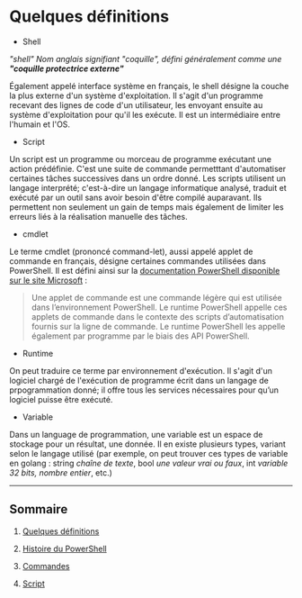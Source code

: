 # Quelques définitions

* Shell

*"shell" Nom anglais signifiant "coquille", défini généralement comme une **"coquille protectrice externe"***

Également appelé interface système en français, le shell désigne la couche la plus externe d'un système d'exploitation. Il s'agit d'un programme recevant des lignes de code d'un utilisateur, les envoyant ensuite au système d'exploitation pour qu'il les exécute. Il est un intermédiaire entre l'humain et l'OS.

* Script

Un script est un programme ou morceau de programme exécutant une action prédéfinie. C'est une suite de commande permetttant d'automatiser certaines tâches successives dans un ordre donné. Les scripts utilisent un langage interprété; c'est-à-dire un langage informatique analysé, traduit et exécuté par un outil sans avoir besoin d'être compilé auparavant. Ils permettent non seulement un gain de temps mais également de limiter les erreurs liés à la réalisation manuelle des tâches.

* cmdlet

Le terme cmdlet (prononcé command-let), aussi appelé applet de commande en français, désigne certaines commandes utilisées dans PowerShell. Il est défini ainsi sur la [documentation PowerShell disponible sur le site Microsoft](https://docs.microsoft.com/fr-fr/powershell/scripting/developer/cmdlet/cmdlet-overview?view=powershell-7.1) :

> Une applet de commande est une commande légère qui est utilisée dans l’environnement PowerShell. Le runtime PowerShell appelle ces applets de commande dans le contexte des scripts d’automatisation fournis sur la ligne de commande. Le runtime PowerShell les appelle également par programme par le biais des API PowerShell.

* Runtime

On peut traduire ce terme par environnement d'exécution. Il s'agit d'un logiciel chargé de l'exécution de programme écrit dans un langage de prpogrammation donné; il offre tous les services nécessaires pour qu’un logiciel puisse être exécuté.

* Variable

Dans un language de programmation, une variable est un espace de stockage pour un résultat, une donnée. Il en existe plusieurs types, variant selon le langage utilisé (par exemple, on peut trouver ces types de variable en golang : string *chaîne de texte*, bool *une valeur vrai ou faux*, int *variable 32 bits, nombre entier*, etc.)

---------------------------------------------------------------------------

## Sommaire

1. [Quelques définitions](https://github.com/aletrou/Cours-Linux/blob/main/d%C3%A9finitions.md)

2. [Histoire du PowerShell](https://github.com/aletrou/Cours-Linux/blob/main/histoire.md)

3. [Commandes](https://github.com/aletrou/Cours-Linux/blob/main/commandes.md)

4. [Script](https://github.com/aletrou/Cours-Linux/blob/main/script.md)

